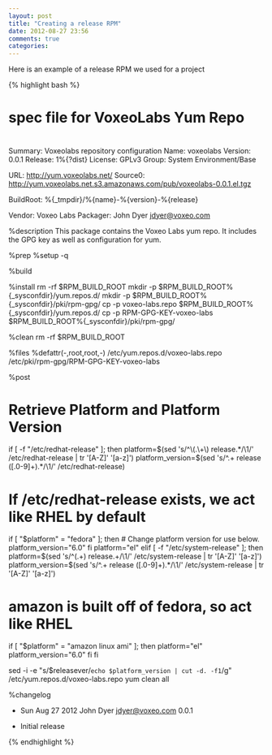 ```yaml
---
layout: post
title: "Creating a release RPM"
date: 2012-08-27 23:56
comments: true
categories:
---
```


Here is an example of a release RPM we used for a project

{% highlight bash %}
#
# spec file for VoxeoLabs Yum Repo
#
Summary: Voxeolabs repository configuration
Name: voxeolabs
Version:        0.0.1
Release:        1%{?dist}
License:        GPLv3
Group: System Environment/Base

URL:            http://yum.voxeolabs.net/
Source0:        http://yum.voxeolabs.net.s3.amazonaws.com/pub/voxeolabs-0.0.1.el.tgz

BuildRoot: %{_tmpdir}/%{name}-%{version}-%{release}

Vendor: Voxeo Labs
Packager: John Dyer <jdyer@voxeo.com>

%description
This package contains the Voxeo Labs yum repo.  It includes the  GPG key as well as configuration for yum.

%prep
%setup -q

%build

%install
rm -rf $RPM_BUILD_ROOT
mkdir -p $RPM_BUILD_ROOT%{_sysconfdir}/yum.repos.d/
mkdir -p $RPM_BUILD_ROOT%{_sysconfdir}/pki/rpm-gpg/
cp -p voxeo-labs.repo $RPM_BUILD_ROOT%{_sysconfdir}/yum.repos.d/
cp -p RPM-GPG-KEY-voxeo-labs $RPM_BUILD_ROOT%{_sysconfdir}/pki/rpm-gpg/

%clean
rm -rf $RPM_BUILD_ROOT

%files
%defattr(-,root,root,-)
/etc/yum.repos.d/voxeo-labs.repo
/etc/pki/rpm-gpg/RPM-GPG-KEY-voxeo-labs

%post

# Retrieve Platform and Platform Version

if [ -f "/etc/redhat-release" ];
then
  platform=$(sed 's/^\(.\+\) release.*/\1/' /etc/redhat-release | tr '[A-Z]' '[a-z]')
  platform_version=$(sed 's/^.\+ release \([.0-9]\+\).*/\1/' /etc/redhat-release)

  # If /etc/redhat-release exists, we act like RHEL by default
  if [ "$platform" = "fedora" ];
  then
    # Change platform version for use below.
    platform_version="6.0"
  fi
  platform="el"
elif [ -f "/etc/system-release" ];
then
  platform=$(sed 's/^\(.\+\) release.\+/\1/' /etc/system-release | tr '[A-Z]' '[a-z]')
  platform_version=$(sed 's/^.\+ release \([.0-9]\+\).*/\1/' /etc/system-release | tr '[A-Z]' '[a-z]')
  # amazon is built off of fedora, so act like RHEL
  if [ "$platform" = "amazon linux ami" ];
  then
    platform="el"
    platform_version="6.0"
  fi
fi

sed -i -e "s/\$releasever/`echo $platform_version | cut -d. -f1`/g" /etc/yum.repos.d/voxeo-labs.repo
yum clean all

%changelog
* Sun Aug 27 2012 John Dyer <jdyer@voxeo.com> 0.0.1
- Initial release

{% endhighlight %}
